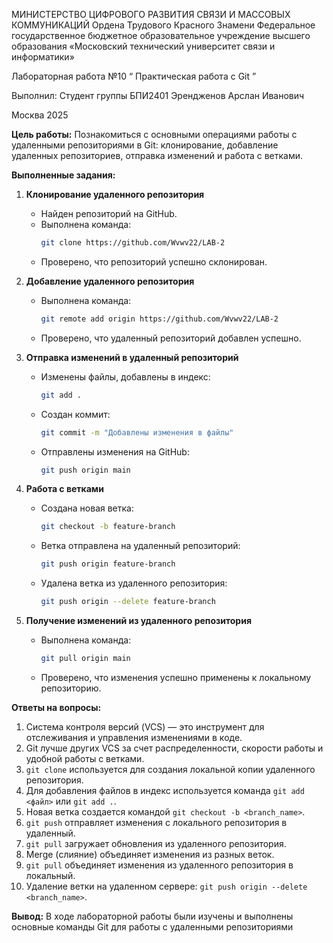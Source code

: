 
МИНИСТЕРСТВО ЦИФРОВОГО РАЗВИТИЯ СВЯЗИ И МАССОВЫХ КОММУНИКАЦИЙ
Ордена Трудового Красного Знамени
Федеральное государственное бюджетное образовательное учреждение высшего образования
«Московский технический университет связи и информатики»
 
 
Лабораторная работа №10
“ Практическая работа с Git ”
 

Выполнил: Студент группы
БПИ2401
Эрендженов Арслан Иванович











Москва
2025


**Цель работы:**
Познакомиться с основными операциями работы с удаленными репозиториями в Git: клонирование, добавление удаленных репозиториев, отправка изменений и работа с ветками.

**Выполненные задания:**

1. **Клонирование удаленного репозитория**

   - Найден репозиторий на GitHub.
   - Выполнена команда:
     ```bash
     git clone https://github.com/Wvwv22/LAB-2
     ```
   - Проверено, что репозиторий успешно склонирован.

2. **Добавление удаленного репозитория**

   - Выполнена команда:
     ```bash
     git remote add origin https://github.com/Wvwv22/LAB-2
     ```
   - Проверено, что удаленный репозиторий добавлен успешно.

3. **Отправка изменений в удаленный репозиторий**

   - Изменены файлы, добавлены в индекс:
     ```bash
     git add .
     ```
   - Создан коммит:
     ```bash
     git commit -m "Добавлены изменения в файлы"
     ```
   - Отправлены изменения на GitHub:
     ```bash
     git push origin main
     ```

4. **Работа с ветками**

   - Создана новая ветка:
     ```bash
     git checkout -b feature-branch
     ```
   - Ветка отправлена на удаленный репозиторий:
     ```bash
     git push origin feature-branch
     ```
   - Удалена ветка из удаленного репозитория:
     ```bash
     git push origin --delete feature-branch
     ```

5. **Получение изменений из удаленного репозитория**

   - Выполнена команда:
     ```bash
     git pull origin main
     ```
   - Проверено, что изменения успешно применены к локальному репозиторию.

**Ответы на вопросы:**

1. Система контроля версий (VCS) — это инструмент для отслеживания и управления изменениями в коде.
2. Git лучше других VCS за счет распределенности, скорости работы и удобной работы с ветками.
3. `git clone` используется для создания локальной копии удаленного репозитория.
4. Для добавления файлов в индекс используется команда `git add <файл>` или `git add .`.
5. Новая ветка создается командой `git checkout -b <branch_name>`.
6. `git push` отправляет изменения с локального репозитория в удаленный.
7. `git pull` загружает обновления из удаленного репозитория.
8. Merge (слияние) объединяет изменения из разных веток.
9. `git pull` объединяет изменения из удаленного репозитория в локальный.
10. Удаление ветки на удаленном сервере: `git push origin --delete <branch_name>`.

**Вывод:**
В ходе лабораторной работы были изучены и выполнены основные команды Git для работы с удаленными репозиториями